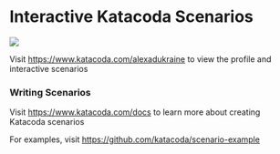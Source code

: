 # Interactive Katacoda Scenarios

[![](http://shields.katacoda.com/katacoda/alexadukraine/count.svg)](https://www.katacoda.com/alexadukraine "Get your profile on Katacoda.com")

Visit https://www.katacoda.com/alexadukraine to view the profile and interactive scenarios

### Writing Scenarios
Visit https://www.katacoda.com/docs to learn more about creating Katacoda scenarios

For examples, visit https://github.com/katacoda/scenario-example
